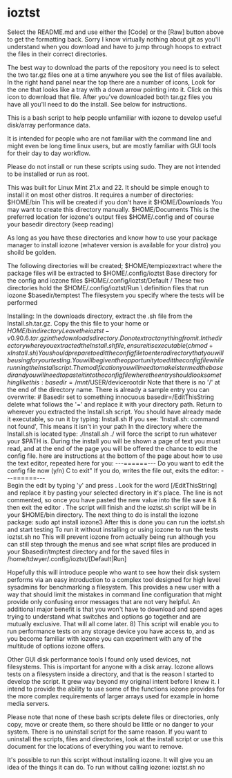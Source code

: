 # ioztst
Select the README.md and use either the [Code] or the [Raw] button above
to get the formatting back.  Sorry I know virtually nothing about git as
you'll understand when you download and have to jump through hoops to extract
the files in their correct directories.

The best way to download the parts of the repository you need is to select
the two tar.gz files one at a time anywhere you see the list of files 
available. In the right hand panel near the top there are a number of icons,
Look for the one that looks like a tray with a down arrow pointing into
it.  Click on this icon to download that file.  After you've downloaded both
tar.gz files you have all you'll need to do the install.  See below for
instructions.

This is a bash script to help people unfamiliar with iozone to develop useful
disk/array performance data.

It is intended for people who are not familiar with the command line
and might even be long time linux users, but are mostly familiar with GUI
tools for their day to day workflow.

Please do not install or run these scripts using sudo. They are not
intended to be installed or run as root.

This was built for Linux Mint 21.x and 22. It should be simple enough
to install it on most other distros.  It requires a number of directories:
   $HOME/bin          This will be created if you don't have it
   $HOME/Downloads    You may want to create this directory manually.
   $HOME/Documents    This is the preferred location for iozone's output files
   $HOME/.config
   and of course your basedir directory (keep reading)
   
As long as you have these directories and know how to use your package
manager to install iozone (whatever version is available for your distro)
you shoild be golden.

The following directories will be created;
   $HOME/tempiozextract  where the package files will be extracted to
   $HOME/.config/ioztst  Base directory for the config and iozone files
   $HOME/.config/ioztst/Default  / These two directories hold the
   $HOME/.config/ioztst/Run      \ definition files that run iozone
   $basedir/temptest     The filesystem you specify where the tests 
                         will be performed

Installing: In the downloads directory, extract the .sh file from the 
            Install.sh.tar.gz.  Copy the this file to your home or 
            $HOME/bin directory
            Leave the ioztst-v0.90.6.tar.gz in the downloads directory.
            Do not extract anything from it.
            In the directory where you extracted the Install.sh file,
            ensure it is executable (chmod +x Install.sh)
            You should prepare to edit the config file to enter a
            directory that you will be using for your testing.  You will
            be given the opportunity to edit the config file while running
            the Install script. The modification you will need to make
            is termed the basedir and you will need to paste it into the
            config file where the entry should look something like this:
                  basedir=/mnt/$USER/devicerootdir
            Note that there is no '/' at the end of the directory name.
            There is already a sample entry you can overwrite:
                  # Basedir set to something innocuous
                  basedir=/EditThisString
            delete what follows the '=' and replace it with your directory
            path.
            Return to wherever you extracted the Install.sh script. You
            should have already made it executable, so run it by typing:
               Install.sh 
            If you see: 'Install.sh: command not found', This means it isn't
            in your path  In the directory where the Install.sh is located type:
               ./Install.sh 
            ./ will force the script to run whatever your $PATH is.  During
            the install you will be shown a page of text you must read, and
            at the end of the page you will be offered the chance to edit 
            the config file.  here are instructions at the bottom of the page
            about how to use the text editor, repeated here for you:
                                 ---======---
       Do you want to edit the config file now (y/n)  <Ctrl>C to exit"
       If you do, <Ctrl><O> <Enter> writes the file out, <Ctrl><X> exits the editor:
                                  ---======---      
            Begin the edit by typing 'y' and press <Enter>.  Look for the
            word [/EditThisString] and replace it by pasting your selected
            directory in it's place.  The line is not commented, so once you
            have pasted the new value into the file save it <Ctrl><O> & <Enter>
            then exit the editor <Ctrl><X>.  The script will finish and the
            ioztst.sh script will be in your $HOME/bin directory.
            The next thing to do is install the iozone package:
                sudo apt install iozone3
            After this is done you can run the ioztst.sh and start testing
            To run it without installing or using iozone to run the tests
                ioztst.sh no
            This will prevent iozone from actually being run although you can
            still step through the menus and see what script files are produced
            in your $basedir/tmptest directory and for the saved files in 
            /home/tdwyer/.config/ioztst/[Default|Run]

Hopefully this will introduce people who want to see how their disk system performs
via an easy introduction to a complex tool designed for high level sysadmins for
benchmarking a filesystem. This provides a new user with a way that
should limit the mistakes in command line configuration that might provide
only confusing error messages that are not very helpful.  An additional major
benefit is that you won't have to download and spend ages trying to understand
what switches and options go together and are mutually exclusive.
That will all come later. 8)  This script will enable you to run performance
tests on any storage device you have access to, and as you become familiar
with iozone you can experiment with any of the multitude of options iozone
offers.

Other GUI disk performance tools I found only used devices, not filesystems.
This is important for anyone with a disk array.
Iozone allows tests on a filesystem inside a directory, and that is the reason
I started to develop the script.  It grew way beyond my original intent before
I knew it.  I intend to provide the ability to use some of the functions iozone
provides for the more complex requirements of larger arrays used for example in
home media servers.

Please note that none of these bash scripts delete files or directories, only 
copy, move or create them, so there should be little or no danger to your system.
There is no uninstall script for the same reason.  If you want to uninstall the
scripts, files and directories, look at the install script or use this document
for the locations of everything you want to remove.

It's possible to run this script without installing iozone.  It will give you an
idea of the things it can do.  To run without calling iozone: ioztst.sh no
